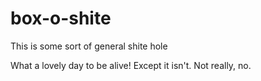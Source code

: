 # box-o-shite
This is some sort of general shite hole

What a lovely day to be alive! Except it isn't. Not really, no.
